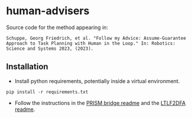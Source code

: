 # human-advisers

Source code for the method appearing in:
```
Schuppe, Georg Friedrich, et al. "Follow my Advice: Assume-Guarantee Approach to Task Planning with Human in the Loop." In: Robotics: Science and Systems 2023, (2023).
```

## Installation

- Install python requirements, potentially inside a virtual environment.

```commandline
pip install -r requirements.txt
```

- Follow the instructions in the [PRISM bridge readme](./README_BRIDGE.md) 
and the [LTLF2DFA readme](./README_LTLF2DFA_NX.md).
